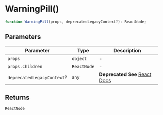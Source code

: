 # WarningPill()

```ts
function WarningPill(props, deprecatedLegacyContext?): ReactNode;
```

## Parameters

| Parameter                  | Type        | Description                                                                                                                       |
| -------------------------- | ----------- | --------------------------------------------------------------------------------------------------------------------------------- |
| `props`                    | `object`    | -                                                                                                                                 |
| `props.children`           | `ReactNode` | -                                                                                                                                 |
| `deprecatedLegacyContext`? | `any`       | **Deprecated** **See** [React Docs](https://legacy.reactjs.org/docs/legacy-context.html#referencing-context-in-lifecycle-methods) |

## Returns

`ReactNode`
